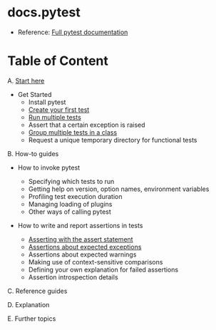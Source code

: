 # docs.pytest

- Reference: [Full pytest documentation](https://docs.pytest.org/en/8.2.x/contents.html#start-here)

# Table of Content

A. [Start here](https://docs.pytest.org/en/8.2.x/contents.html#start-here)
  * Get Started
    * Install pytest 
    * [Create your first test](https://github.com/LeTanThanh/pytest-create-your-first-test)
    * [Run multiple tests](https://github.com/LeTanThanh/pytest-run-multiple-tests)
    * Assert that a certain exception is raised
    * [Group multiple tests in a class](https://github.com/LeTanThanh/pytest-group-multiple-tests-in-a-class)
    * Request a unique temporary directory for functional tests

B. How-to guides
  * How to invoke pytest
    * Specifying which tests to run
    * Getting help on version, option names, environment variables
    * Profiling test execution duration
    * Managing loading of plugins
    * Other ways of calling pytest

  * How to write and report assertions in tests
    * [Asserting with the assert statement](https://github.com/LeTanThanh/pytest-how-to-asserting-with-the-assert-statement)
    * [Assertions about expected exceptions](https://github.com/LeTanThanh/pytest-how-to-assertions-about-expected-exceptions)
    * Assertions about expected warnings
    * Making use of context-sensitive comparisons
    * Defining your own explanation for failed assertions
    * Assertion introspection details

C. Reference guides

D. Explanation

E. Further topics
